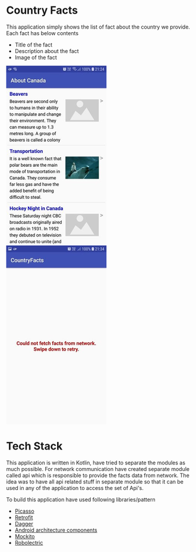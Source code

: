 # Country Facts
This application simply shows the list of fact about the country we provide. Each fact has below contents

  - Title of the fact
  - Description about the fact
  - Image of the fact
  
 ![Alt text](/screens/Facts.jpg?raw=true "Facts") ![Alt text](/screens/error.jpg?raw=true "Error")
 
 
# Tech Stack
This application is written in Kotlin, have tried to separate the modules as much possible. For network communication have created separate module called api which is responsible to provide the facts data from network. The idea was to have all api related stuff in separate module so that it can be used in any of the application to access the set of Api's.  

To build this application have used following libraries/pattern
- [Picasso](https://square.github.io/picasso/)
- [Retrofit](https://square.github.io/retrofit/)
- [Dagger](https://google.github.io/dagger/android.html)
- [Android architecture components](https://developer.android.com/topic/libraries/architecture)
- [Mockito](https://site.mockito.org/)
- [Robolectric](http://robolectric.org/)
